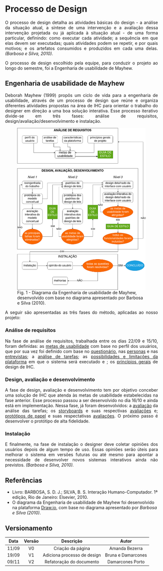 # Processo de Design

<p align = "justify">O processo de design detalha as atividades básicas do design - a análise da situação atual, a síntese de uma intervenção e a avaliação dessa intervenção projetada ou já aplicada à situação atual - de uma forma particular, definindo: como executar cada atividade; a sequência em que elas devem ser executadas; quais atividades podem se repetir, e por quais motivos; e os artefatos consumidos e produzidos em cada uma delas. <i>(Barbosa e Silva, 2010). </i></p>
<p align = "justify">O processo de design escolhido pela equipe, para conduzir o projeto ao longo do semestre, foi a Engenharia de usabilidade de Mayhew.</p>

## Engenharia de usabilidade de Mayhew

<p align = "justify"> Deborah Mayhew (1999) propôs um ciclo de vida para a engenharia de usabilidade, através de um processo de design que reúne e organiza diferentes atividades propostas na área de IHC para orientar o trabalho do designer em direção a uma boa solução interativa. Esse processo iterativo divide-se em três fases: análise de requisitos, design/avaliação/desenvolvimento e instalação.</p>

<figure>
<img align=center width="700" src="../../imagens/mayhew.png">
<br>
<figcaption>Fig. 1 - Diagrama da Engenharia de usabilidade de Mayhew, desenvolvido com base no diagrama apresentado por Barbosa e Silva (2010).</a></figcaption>
</figure>

<p align = "justify">A seguir são apresentadas as três fases do método, aplicadas ao nosso projeto:</p>

### Análise de requisitos

<p align = "justify">Na fase de análise de requisitos, trabalhada entre os dias 22/09 e 15/10, foram definidas: as
<a href="https://interacao-humano-computador.github.io/2020.1-Prefeiturade-Aguas-Lindas-de-Goias/analise_requisitos/metas_usabilidade/"> metas de usabilidade</a> com base no perfil dos usuários, que por sua vez foi definido com base no 
<a href="https://interacao-humano-computador.github.io/2020.1-Prefeiturade-Aguas-Lindas-de-Goias/perfil_usuario/questionario/">questionário</a>, nas <a href="https://interacao-humano-computador.github.io/2020.1-Prefeiturade-Aguas-Lindas-de-Goias/perfil_usuario/perfil_personas/">personas</a> e nas <a href="https://interacao-humano-computador.github.io/2020.1-Prefeiturade-Aguas-Lindas-de-Goias/perfil_usuario/entrevista/">entrevistas</a>; a <a href="https://interacao-humano-computador.github.io/2020.1-Prefeiturade-Aguas-Lindas-de-Goias/analise_tarefas/AnaliseTarefas/">análise de tarefas</a>; as <a href="https://interacao-humano-computador.github.io/2020.1-Prefeiturade-Aguas-Lindas-de-Goias/analise_requisitos/caracteristicas_plataforma/">possibilidades e limitações da plataforma</a> em que o sistema será executado e ; os <a href="https://interacao-humano-computador.github.io/2020.1-Prefeiturade-Aguas-Lindas-de-Goias/analise_requisitos/principios_diretrizes/">princípios gerais</a> de design de IHC.</p>


### Design, avaliação e desenvolvimento

<p align = "justify">A fase de design, avaliação e desenvolvimento tem por objetivo conceber uma solução de IHC que atenda às metas de usabilidade estabelecidas na fase anterior. Esse processo passou a ser desenvolvido no dia 16/10 e ainda está em implementação. Nessa fase, já foram desenvolvidos: a <a href="https://interacao-humano-computador.github.io/2020.1-Prefeiturade-Aguas-Lindas-de-Goias/teste_usabilidade/teste_usabilidade_principal/">avaliação</a> da análise das tarefas; os <a href="https://interacao-humano-computador.github.io/2020.1-Prefeiturade-Aguas-Lindas-de-Goias/storyboard/storyboard_principal/">storyboards</a> e suas respectivas <a href="https://interacao-humano-computador.github.io/2020.1-Prefeiturade-Aguas-Lindas-de-Goias/storyboard/av_storyboard_principal/">avaliações</a> e; <a href="https://interacao-humano-computador.github.io/2020.1-Prefeiturade-Aguas-Lindas-de-Goias/prototipo_papel/prototipo_principal/">protótipos de papel</a> e suas respectativas <a href="https://interacao-humano-computador.github.io/2020.1-Prefeiturade-Aguas-Lindas-de-Goias/prototipo_papel/av_prototipo_principal/">avaliações</a>. O próximo passo é desenvolver o protótipo de alta fidelidade.</p>

### Instalação

<p align = "justify">E finalmente, na fase de instalação o designer deve coletar opiniões dos usuários depois de algum tempo de uso. Essas opiniões serão úteis para melhorar o sistema em versões futuras ou até mesmo para apontar a necessidade de desenvolver novos sistemas interativos ainda não previstos. <i>(Barbosa e Silva, 2010). </i></p>


## Referências
- Livro: BARBOSA, S. D. J.; SILVA, B. S. Interação Humano-Computador. 1ª edição, Rio de Janeiro: Elsevier, 2010.
- O diagrama da Engenharia de usabilidade de Mayhew foi desenvolvido na plataforma <a href="https://app.diagrams.net/">Draw.io</a>, com base no diagrama apresentado por <i>Barbosa e Silva (2010)</i>.

## Versionamento

| Data |Versão|         Descrição          |       Autor      |
|:----:|:----:|:--------------------------:|:----------------:|
|11/09 |  V0  |Criação da página           |Amanda Bezerra    |
|19/09 |  V1  |Adiciona processo de design |Bruna e Damarcones|
|09/11 |  V2  |Refatoração do documento    |Damarcones Porto  |